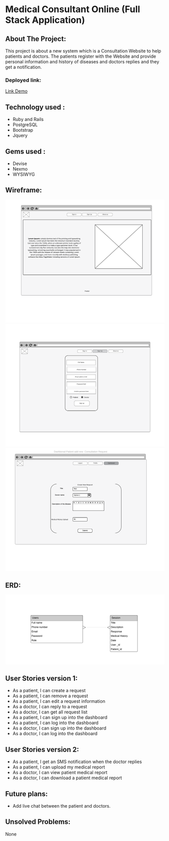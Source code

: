 # Medical Consultant Online (Full Stack Application)

## About The Project:
This project is about a new system which is a Consultation Website to help patients and doctors. The patients register with the Website and provide personal information and history of diseases and doctors replies and they get a notification.

### Deployed link:
[Link Demo](https://moh1415.github.io/Project-React-Game/)

## Technology used :
 - Ruby and Rails 
 - PostgreSQL 
 - Bootstrap
 - Jquery
 



## Gems used :
- Devise
- Nexmo
- WYSIWYG

## Wireframe:
![Medical wirefram](./img/Home.png)
![Medical wirefram](./img/Sign-Up.png)
![Medical wirefram](./img/Dashboard.png)
## ERD:
![Medical wirefram](./img/ERD.png)


## User Stories version 1:
- As a patient, I can create a request
- As a patient, I can remove a request
- As a patient, I can edit a request information
- As a doctor, I can reply to a request
- As a doctor, I can get all request list 
- As a patient, I can sign up into the dashboard
- As a patient, I can log into the dashboard
- As a doctor, I can sign up into the dashboard
- As a doctor, I can log into the dashboard
## User Stories version 2:
- As a patient, I get an SMS notification when the doctor replies
- As a patient, I can upload my medical report
- As a doctor, I can view patient medical report 
- As a doctor, I can download a patient medical report
## Future plans:
- Add live chat between the patient and doctors.

## Unsolved Problems:
None
